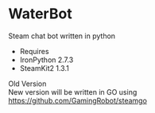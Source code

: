 WaterBot
========

Steam chat bot written in python

* Requires 
* IronPython 2.7.3
* SteamKit2 1.3.1

Old Version  
New version will be written in GO using https://github.com/GamingRobot/steamgo
